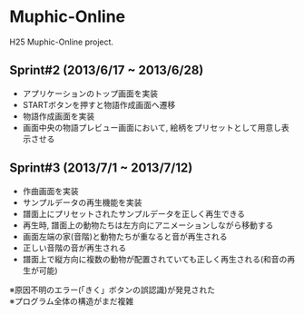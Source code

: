 # Muphic-Online

H25 Muphic-Online project.

## Sprint#2 (2013/6/17 ~ 2013/6/28)
* アプリケーションのトップ画面を実装
 * STARTボタンを押すと物語作成画面へ遷移
* 物語作成画面を実装
 * 画面中央の物語プレビュー画面において, 絵柄をプリセットとして用意し表示させる

## Sprint#3 (2013/7/1 ~ 2013/7/12)
* 作曲画面を実装
* サンプルデータの再生機能を実装
 * 譜面上にプリセットされたサンプルデータを正しく再生できる
 * 再生時, 譜面上の動物たちは左方向にアニメーションしながら移動する
 * 画面左端の家(音階)と動物たちが重なると音が再生される
 * 正しい音階の音が再生される
 * 譜面上で縦方向に複数の動物が配置されていても正しく再生される(和音の再生が可能)

※原因不明のエラー(「きく」ボタンの誤認識)が発見された  
※プログラム全体の構造がまだ複雑
